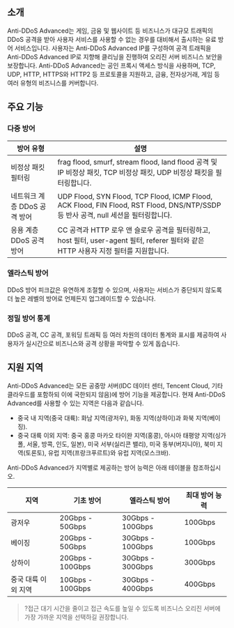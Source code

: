 [//]: # (chinagitpath:XXXXX)

## 소개
Anti-DDoS Advanced는 게임, 금융 및 웹사이트 등 비즈니스가 대규모 트래픽의 DDoS 공격을 받아 사용자 서비스를 사용할 수 없는 경우를 대비해서 출시하는 유료 방어 서비스입니다. 사용자는 Anti-DDoS Advanced IP를 구성하여 공격 트래픽을 Anti-DDoS Advanced IP로 지향해 클리닝을 진행하여 오리진 서버 비즈니스 보안을 보장합니다.
Anti-DDoS Advanced는 공인 프록시 액세스 방식을 사용하며, TCP, UDP, HTTP, HTTPS와 HTTP2 등 프로토콜을 지원하고, 금융, 전자상거래, 게임 등 여러 유형의 비즈니스를 커버합니다.

## 주요 기능
### 다중 방어
|방어 유형       | 설명                                              |
| ------------------ | ------------------------------------------------------------ |
| 비정상 패킷 필터링       | frag flood, smurf, stream   flood, land flood 공격 및 IP 비정상 패킷, TCP 비정상 패킷, UDP 비정상 패킷을 필터링합니다. |
| 네트워크 계층 DDoS 공격 방어 | UDP Flood, SYN Flood, TCP Flood, ICMP Flood, ACK Flood, FIN Flood, RST Flood, DNS/NTP/SSDP 등 반사 공격, null 세션을 필터링합니다. |
| 응용 계층 DDoS 공격 방어 | CC 공격과 HTTP 로우 앤 슬로우 공격을 필터링하고, host 필터, user-agent 필터, referer 필터와 같은 HTTP 사용자 지정 필터를 지원합니다. |

### 엘라스틱 방어
DDoS 방어 피크값은 유연하게 조절할 수 있으며, 사용자는 서비스가 중단되지 않도록 더 높은 레벨의 방어로 언제든지 업그레이드할 수 있습니다.

### 정밀 방어 통계
DDoS 공격, CC 공격, 포워딩 트래픽 등 여러 차원의 데이터 통계와 표시를 제공하여 사용자가 실시간으로 비즈니스와 공격 상황을 파악할 수 있게 돕습니다.

## 지원 지역
Anti-DDoS Advanced는 모든 공중망 서버(IDC 데이터 센터, Tencent Cloud, 기타 클라우드를 포함하되 이에 국한되지 않음)에 방어 기능을 제공합니다. 현재 Anti-DDoS Advanced를 사용할 수 있는 지역은 다음과 같습니다.
- 중국 내 지역(중국 대륙): 화남 지역(광저우), 화동 지역(상하이)과 화북 지역(베이징).
- 중국 대륙 이외 지역: 중국 홍콩 마카오 타이완 지역(홍콩), 아시아 태평양 지역(싱가폴, 서울, 방콕, 인도, 일본), 미국 서부(실리콘 밸리), 미국 동부(버지니아), 북미 지역(토론토), 유럽 지역(프랑크푸르트)와 유럽 지역(모스크바).

Anti-DDoS Advanced가 지역별로 제공하는 방어 능력은 아래 테이블을 참조하십시오.

| 지역     | 기초 방어     | 엘라스틱 방어     | 최대 방어 능력 |
| -------- | ------------ | ------------ | ------------ |
| 광저우     | 20Gbps - 50Gbps  | 30Gbps - 100Gbps | 100Gbps      |
| 베이징     | 20Gbps - 50Gbps  | 30Gbps - 100Gbps | 100Gbps      |
| 상하이     | 20Gbps - 100Gbps | 30Gbps - 300Gbps | 300Gbps      |
| 중국 대륙 이외 지역 | 10Gbps - 100Gbps | 30Gbps - 400Gbps | 400Gbps      |
>?접근 대기 시간을 줄이고 접근 속도를 높일 수 있도록 비즈니스 오리진 서버에 가장 가까운 지역을 선택하길 권장합니다.

